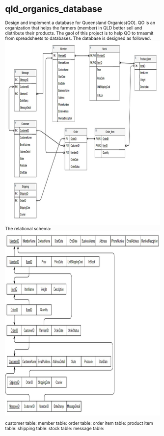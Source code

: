 # qld_organics_database
Design and implement a database for Queensland Organics(QO).
QO is an organization that helps the farmers (member) in QLD better sell and distribute their products.
The gaol of this project is to help QO to trnasmit from spreadsheets to databases.
The database is designed as followed.
<img src="images/erd.JPG" width="600" height="600">
The relational schema:
<img src="images/schema.JPG" width="600" height="600">

customer table:
member table:
order table:
order item table:
product item table:
shipping table:
stock table:
message table:
